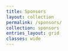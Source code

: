 ```yaml
---
title: Sponsors
layout: collection
permalink: /sponsors/
collection: sponsors
entries_layout: grid
classes: wide
---
```

